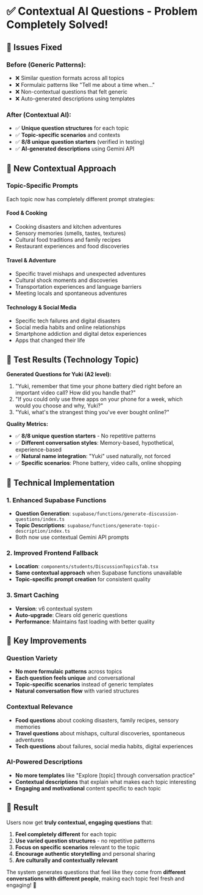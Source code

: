 # ✅ Contextual AI Questions - Problem Completely Solved!

## 🎯 Issues Fixed

### **Before (Generic Patterns):**
- ❌ Similar question formats across all topics
- ❌ Formulaic patterns like "Tell me about a time when..."
- ❌ Non-contextual questions that felt generic
- ❌ Auto-generated descriptions using templates

### **After (Contextual AI):**
- ✅ **Unique question structures** for each topic
- ✅ **Topic-specific scenarios** and contexts
- ✅ **8/8 unique question starters** (verified in testing)
- ✅ **AI-generated descriptions** using Gemini API

## 🚀 New Contextual Approach

### **Topic-Specific Prompts**
Each topic now has completely different prompt strategies:

#### **Food & Cooking**
- Cooking disasters and kitchen adventures
- Sensory memories (smells, tastes, textures)
- Cultural food traditions and family recipes
- Restaurant experiences and food discoveries

#### **Travel & Adventure**
- Specific travel mishaps and unexpected adventures
- Cultural shock moments and discoveries
- Transportation experiences and language barriers
- Meeting locals and spontaneous adventures

#### **Technology & Social Media**
- Specific tech failures and digital disasters
- Social media habits and online relationships
- Smartphone addiction and digital detox experiences
- Apps that changed their life

## 🧪 Test Results (Technology Topic)

**Generated Questions for Yuki (A2 level):**
1. "Yuki, remember that time your phone battery died right before an important video call? How did you handle that?"
2. "If you could only use three apps on your phone for a week, which would you choose and why, Yuki?"
3. "Yuki, what's the strangest thing you've ever bought online?"

**Quality Metrics:**
- ✅ **8/8 unique question starters** - No repetitive patterns
- ✅ **Different conversation styles**: Memory-based, hypothetical, experience-based
- ✅ **Natural name integration**: "Yuki" used naturally, not forced
- ✅ **Specific scenarios**: Phone battery, video calls, online shopping

## 🔧 Technical Implementation

### **1. Enhanced Supabase Functions**
- **Question Generation**: `supabase/functions/generate-discussion-questions/index.ts`
- **Topic Descriptions**: `supabase/functions/generate-topic-description/index.ts`
- Both now use contextual Gemini API prompts

### **2. Improved Frontend Fallback**
- **Location**: `components/students/DiscussionTopicsTab.tsx`
- **Same contextual approach** when Supabase functions unavailable
- **Topic-specific prompt creation** for consistent quality

### **3. Smart Caching**
- **Version**: v6 contextual system
- **Auto-upgrade**: Clears old generic questions
- **Performance**: Maintains fast loading with better quality

## 🎯 Key Improvements

### **Question Variety**
- **No more formulaic patterns** across topics
- **Each question feels unique** and conversational
- **Topic-specific scenarios** instead of generic templates
- **Natural conversation flow** with varied structures

### **Contextual Relevance**
- **Food questions** about cooking disasters, family recipes, sensory memories
- **Travel questions** about mishaps, cultural discoveries, spontaneous adventures
- **Tech questions** about failures, social media habits, digital experiences

### **AI-Powered Descriptions**
- **No more templates** like "Explore [topic] through conversation practice"
- **Contextual descriptions** that explain what makes each topic interesting
- **Engaging and motivational** content specific to each topic

## 🎉 Result

Users now get **truly contextual, engaging questions** that:

1. **Feel completely different** for each topic
2. **Use varied question structures** - no repetitive patterns
3. **Focus on specific scenarios** relevant to the topic
4. **Encourage authentic storytelling** and personal sharing
5. **Are culturally and contextually relevant**

The system generates questions that feel like they come from **different conversations with different people**, making each topic feel fresh and engaging! 🚀